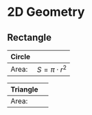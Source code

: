 # 2D Geometry

## Rectangle

| Circle | |
|---|---|
| Area: | $S = \pi \cdot r^2$ |




| Triangle | |
|---|---|
| Area: |  |



